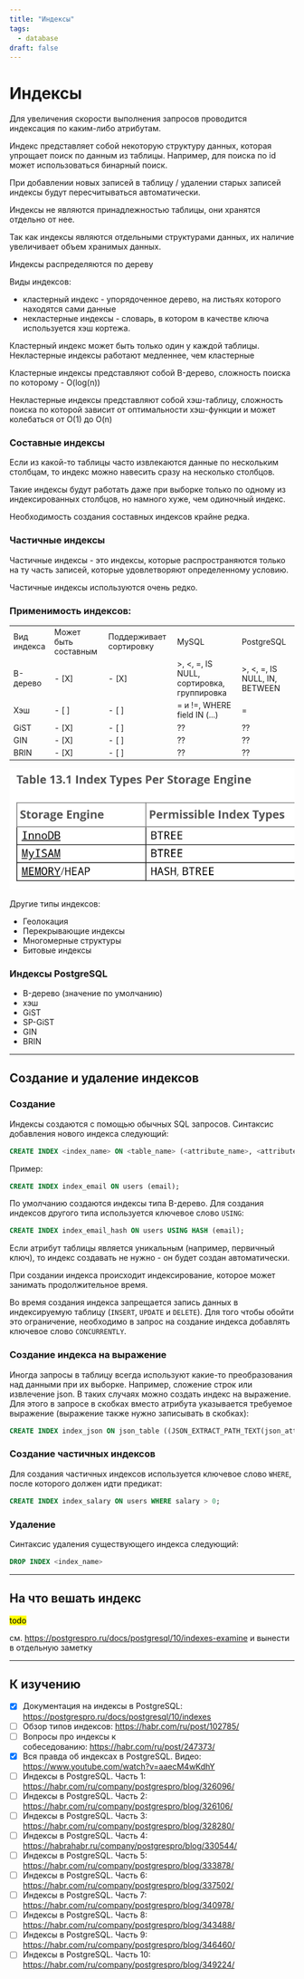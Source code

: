 ```yaml
---
title: "Индексы"
tags:
  - database
draft: false
---
```


# Индексы

Для увеличения скорости выполнения запросов проводится индексация по каким-либо атрибутам.

Индекс представляет собой некоторую структуру данных, которая упрощает поиск по данным из таблицы. Например, для поиска по id может использоваться бинарный поиск.

При добавлении новых записей в таблицу / удалении старых записей индексы будут пересчитываться автоматически.

Индексы не являются принадлежностью таблицы, они хранятся отдельно от нее.

Так как индексы являются отдельными структурами данных, их наличие увеличивает объем хранимых данных.

Индексы распределяются по дереву

Виды индексов:
- кластерный индекс - упорядоченное дерево, на листьях которого находятся сами данные
- некластерные индексы - словарь, в котором в качестве ключа используется хэш кортежа.

Кластерный индекс может быть только один у каждой таблицы.
Некластерные индексы работают медленнее, чем кластерные

Кластерные индексы представляют собой B-дерево, сложность поиска по которому - O(log(n))

Некластерные индексы представляют собой хэш-таблицу, сложность поиска по которой зависит от оптимальности хэш-функции и может колебаться от O(1) до O(n)

### Составные индексы

Если из какой-то таблицы часто извлекаются данные по нескольким столбцам, то индекс можно навесить сразу на несколько столбцов.

Такие индексы будут работать даже при выборке только по одному из индексированных столбцов, но намного хуже, чем одиночный индекс.

Необходимость создания составных индексов крайне редка.

### Частичные индексы

Частичные индексы - это индексы, которые распространяются только на ту часть записей, которые удовлетворяют определенному условию.

Частичные индексы используются очень редко.

### Применимость индексов:

|     |     |     |     |     |
| --- | --- | --- | --- | --- |
| Вид индекса | Может быть составным | Поддерживает сортировку | MySQL | PostgreSQL |
| B-дерево | - [X] | - [X] | >, <, =, IS NULL, сортировка, группировка | >, <, =, IS NULL, IN, BETWEEN |
| Хэш | - [ ] | - [ ] | = и !=, WHERE field IN (...) | =   |
| GiST | - [X] | - [ ] | ??  | ??  |
| GIN | - [X] | - [ ] | ??  | ??  |
| BRIN | - [X] | - [ ] | ??  | ??  |

![indexes](../../images/indexes.png)

Другие типы индексов:
- Геолокация
- Перекрывающие индексы
- Многомерные структуры
- Битовые индексы

### Индексы PostgreSQL
- B-дерево (значение по умолчанию)
- хэш
- GiST
- SP-GiST
- GIN
- BRIN

---
## Создание и удаление индексов

### Создание
Индексы создаются с помощью обычных SQL запросов.
Синтаксис добавления нового индекса следующий:
```sql
CREATE INDEX <index_name> ON <table_name> (<attribute_name>, <attribute_name> ...);
```

Пример:
```sql
CREATE INDEX index_email ON users (email);
```

По умолчанию создаются индексы типа B-дерево.
Для создания индексов другого типа используется ключевое слово `USING`:
```sql
CREATE INDEX index_email_hash ON users USING HASH (email);
```

Если атрибут таблицы является уникальным (например, первичный ключ), то индекс создавать не нужно - он будет создан автоматически.

При создании индекса происходит индексирование, которое может занимать продолжительное время.

Во время создания индекса запрещается запись данных в индексируемую таблицу (`INSERT`, `UPDATE` и `DELETE`). Для того чтобы обойти это ограничение, необходимо в запрос на создание индекса добавлять ключевое слово `CONCURRENTLY`.

### Создание индекса на выражение
Иногда запросы в таблицу всегда используют какие-то преобразования над данными при их выборке. Например, сложение строк или извлечение json. В таких случаях можно создать индекс на выражение. Для этого в запросе в скобках вместо атрибута указывается требуемое выражение (выражение также нужно записывать в скобках):
```sql
CREATE INDEX index_json ON json_table ((JSON_EXTRACT_PATH_TEXT(json_attribute, 'json_field')));
```

### Создание частичных индексов
Для создания частичных индексов используется ключевое слово `WHERE`, после которого должен идти предикат:
```sql
CREATE INDEX index_salary ON users WHERE salary > 0;
```

### Удаление
Синтаксис удаления существующего индекса следующий:
```sql
DROP INDEX <index_name>
```

---
## На что вешать индекс
<mark>todo</mark>

см. https://postgrespro.ru/docs/postgresql/10/indexes-examine
и вынести в отдельную заметку

---
## К изучению

- [X] Документация на индексы в PostgreSQL: https://postgrespro.ru/docs/postgresql/10/indexes
- [ ] Обзор типов индексов: https://habr.com/ru/post/102785/
- [ ] Вопросы про индексы к собеседованию: https://habr.com/ru/post/247373/
- [X] Вся правда об индексах в PostgreSQL. Видео: https://www.youtube.com/watch?v=aaecM4wKdhY
- [ ] Индексы в PostgreSQL. Часть 1: https://habr.com/ru/company/postgrespro/blog/326096/
- [ ] Индексы в PostgreSQL. Часть 2: https://habr.com/ru/company/postgrespro/blog/326106/
- [ ] Индексы в PostgreSQL. Часть 3: https://habr.com/ru/company/postgrespro/blog/328280/
- [ ] Индексы в PostgreSQL. Часть 4: https://habrahabr.ru/company/postgrespro/blog/330544/
- [ ] Индексы в PostgreSQL. Часть 5: https://habr.com/ru/company/postgrespro/blog/333878/
- [ ] Индексы в PostgreSQL. Часть 6: https://habr.com/ru/company/postgrespro/blog/337502/
- [ ] Индексы в PostgreSQL. Часть 7: https://habr.com/ru/company/postgrespro/blog/340978/
- [ ] Индексы в PostgreSQL. Часть 8: https://habr.com/ru/company/postgrespro/blog/343488/
- [ ] Индексы в PostgreSQL. Часть 9: https://habr.com/ru/company/postgrespro/blog/346460/
- [ ] Индексы в PostgreSQL. Часть 10: https://habr.com/ru/company/postgrespro/blog/349224/